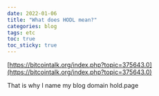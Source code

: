 ```yaml
---
date: 2022-01-06
title: "What does HODL mean?"
categories: blog
tags: etc
toc: true  
toc_sticky: true 
---
```


[https://bitcointalk.org/index.php?topic=375643.0](https://bitcointalk.org/index.php?topic=375643.0)

That is why I name my blog domain hold.page
